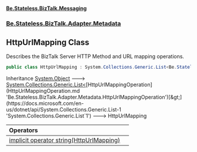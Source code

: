 #### [Be.Stateless.BizTalk.Messaging](README.md 'README')
### [Be.Stateless.BizTalk.Adapter.Metadata](Be.Stateless.BizTalk.Adapter.Metadata.md 'Be.Stateless.BizTalk.Adapter.Metadata')

## HttpUrlMapping Class

Describes the BizTalk Server HTTP Method and URL mapping operations.

```csharp
public class HttpUrlMapping : System.Collections.Generic.List<Be.Stateless.BizTalk.Adapter.Metadata.HttpUrlMappingOperation>
```

Inheritance [System.Object](https://docs.microsoft.com/en-us/dotnet/api/System.Object 'System.Object') &#129106; [System.Collections.Generic.List&lt;](https://docs.microsoft.com/en-us/dotnet/api/System.Collections.Generic.List-1 'System.Collections.Generic.List`1')[HttpUrlMappingOperation](HttpUrlMappingOperation.md 'Be.Stateless.BizTalk.Adapter.Metadata.HttpUrlMappingOperation')[&gt;](https://docs.microsoft.com/en-us/dotnet/api/System.Collections.Generic.List-1 'System.Collections.Generic.List`1') &#129106; HttpUrlMapping

| Operators | |
| :--- | :--- |
| [implicit operator string(HttpUrlMapping)](HttpUrlMapping.implicitoperatorstring(HttpUrlMapping).md 'Be.Stateless.BizTalk.Adapter.Metadata.HttpUrlMapping.op_Implicit string(Be.Stateless.BizTalk.Adapter.Metadata.HttpUrlMapping)') | |
